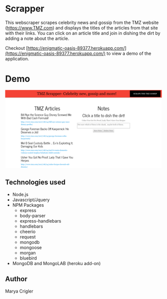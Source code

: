 # Scrapper

This webscraper scrapes celebrity news and gossip from the TMZ website (https://www.TMZ.com) and displays the titles of the articles from that site with their links. You can click on an article title and join in dishing the dirt by adding a note about the article.

Checkout [https://enigmatic-oasis-89377.herokuapp.com/](https://enigmatic-oasis-89377.herokuapp.com/) to view a demo of the application.  

# Demo
![Demo screen shot](/public/images/Scrapper.PNG)

## Technologies used

 * Node.js
 * Javascript/Jquery
 * NPM Packages
   * express
   * body-parser
   * express-handlebars
   * handlebars
   * cheerio
   * request
   * mongodb
   * mongoose
   * morgan
   * bluebird
 * MongoDB and MongoLAB (heroku add-on)


## Author
 Marya Crigler